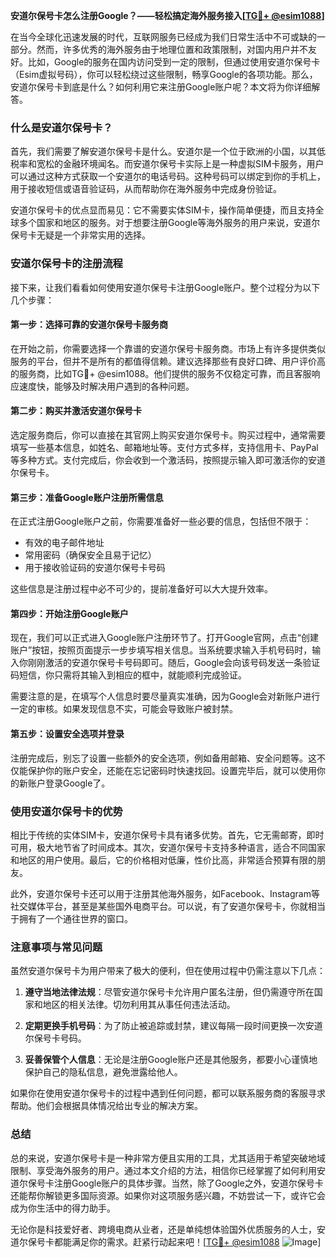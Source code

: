 **安道尔保号卡怎么注册Google？——轻松搞定海外服务接入[[TG💪+ @esim1088](https://t.me/s/esim1088)]**

在当今全球化迅速发展的时代，互联网服务已经成为我们日常生活中不可或缺的一部分。然而，许多优秀的海外服务由于地理位置和政策限制，对国内用户并不友好。比如，Google的服务在国内访问受到一定的限制，但通过使用安道尔保号卡（Esim虚拟号码），你可以轻松绕过这些限制，畅享Google的各项功能。那么，安道尔保号卡到底是什么？如何利用它来注册Google账户呢？本文将为你详细解答。

### 什么是安道尔保号卡？

首先，我们需要了解安道尔保号卡是什么。安道尔是一个位于欧洲的小国，以其低税率和宽松的金融环境闻名。而安道尔保号卡实际上是一种虚拟SIM卡服务，用户可以通过这种方式获取一个安道尔的电话号码。这种号码可以绑定到你的手机上，用于接收短信或语音验证码，从而帮助你在海外服务中完成身份验证。

安道尔保号卡的优点显而易见：它不需要实体SIM卡，操作简单便捷，而且支持全球多个国家和地区的服务。对于想要注册Google等海外服务的用户来说，安道尔保号卡无疑是一个非常实用的选择。

### 安道尔保号卡的注册流程

接下来，让我们看看如何使用安道尔保号卡注册Google账户。整个过程分为以下几个步骤：

#### 第一步：选择可靠的安道尔保号卡服务商

在开始之前，你需要选择一个靠谱的安道尔保号卡服务商。市场上有许多提供类似服务的平台，但并不是所有的都值得信赖。建议选择那些有良好口碑、用户评价高的服务商，比如TG💪+ @esim1088。他们提供的服务不仅稳定可靠，而且客服响应速度快，能够及时解决用户遇到的各种问题。

#### 第二步：购买并激活安道尔保号卡

选定服务商后，你可以直接在其官网上购买安道尔保号卡。购买过程中，通常需要填写一些基本信息，如姓名、邮箱地址等。支付方式多样，支持信用卡、PayPal等多种方式。支付完成后，你会收到一个激活码，按照提示输入即可激活你的安道尔保号卡。

#### 第三步：准备Google账户注册所需信息

在正式注册Google账户之前，你需要准备好一些必要的信息，包括但不限于：

- 有效的电子邮件地址
- 常用密码（确保安全且易于记忆）
- 用于接收验证码的安道尔保号卡号码

这些信息是注册过程中必不可少的，提前准备好可以大大提升效率。

#### 第四步：开始注册Google账户

现在，我们可以正式进入Google账户注册环节了。打开Google官网，点击“创建账户”按钮，按照页面提示一步步填写相关信息。当系统要求输入手机号码时，输入你刚刚激活的安道尔保号卡号码即可。随后，Google会向该号码发送一条验证码短信，你只需将其输入到相应的框中，就能顺利完成验证。

需要注意的是，在填写个人信息时要尽量真实准确，因为Google会对新账户进行一定的审核。如果发现信息不实，可能会导致账户被封禁。

#### 第五步：设置安全选项并登录

注册完成后，别忘了设置一些额外的安全选项，例如备用邮箱、安全问题等。这不仅能保护你的账户安全，还能在忘记密码时快速找回。设置完毕后，就可以使用你的新账户登录Google了。

### 使用安道尔保号卡的优势

相比于传统的实体SIM卡，安道尔保号卡具有诸多优势。首先，它无需邮寄，即时可用，极大地节省了时间成本。其次，安道尔保号卡支持多种语言，适合不同国家和地区的用户使用。最后，它的价格相对低廉，性价比高，非常适合预算有限的朋友。

此外，安道尔保号卡还可以用于注册其他海外服务，如Facebook、Instagram等社交媒体平台，甚至是某些国外电商平台。可以说，有了安道尔保号卡，你就相当于拥有了一个通往世界的窗口。

### 注意事项与常见问题

虽然安道尔保号卡为用户带来了极大的便利，但在使用过程中仍需注意以下几点：

1. **遵守当地法律法规**：尽管安道尔保号卡允许用户匿名注册，但仍需遵守所在国家和地区的相关法律。切勿利用其从事任何违法活动。
   
2. **定期更换手机号码**：为了防止被追踪或封禁，建议每隔一段时间更换一次安道尔保号卡号码。

3. **妥善保管个人信息**：无论是注册Google账户还是其他服务，都要小心谨慎地保护自己的隐私信息，避免泄露给他人。

如果你在使用安道尔保号卡的过程中遇到任何问题，都可以联系服务商的客服寻求帮助。他们会根据具体情况给出专业的解决方案。

### 总结

总的来说，安道尔保号卡是一种非常方便且实用的工具，尤其适用于希望突破地域限制、享受海外服务的用户。通过本文介绍的方法，相信你已经掌握了如何利用安道尔保号卡注册Google账户的具体步骤。当然，除了Google之外，安道尔保号卡还能帮你解锁更多国际资源。如果你对这项服务感兴趣，不妨尝试一下，或许它会成为你生活中的得力助手。

无论你是科技爱好者、跨境电商从业者，还是单纯想体验国外优质服务的人士，安道尔保号卡都能满足你的需求。赶紧行动起来吧！[[TG💪+ @esim1088](https://t.me/s/esim1088) ![Image](https://i.postimg.cc/4NQfJmqS/Snipaste-2025-05-13-00-14-12.png)]